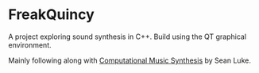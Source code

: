 # FreakQuincy

A project exploring sound synthesis in C++. Build using the QT graphical environment.

Mainly following along with [Computational Music Synthesis](https://cs.gmu.edu/~sean/book/synthesis/) by Sean Luke.
